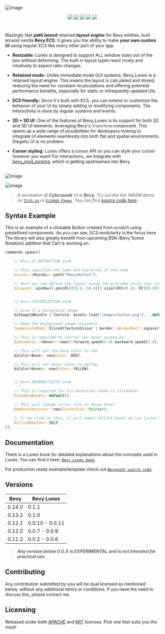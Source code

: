 ![image](https://github.com/bytestring-net/bevy_lunex/blob/main/promo/bevy_lunex.png?raw=true)

<div align="center">
  <a href="https://crates.io/crates/bevy_lunex"><img src="https://img.shields.io/crates/v/bevy_lunex?label=version&color=d69039"></a>
  <a href="https://crates.io/crates/bevy"><img src="https://img.shields.io/badge/v0.13.2-white.svg?label=bevy&color=bb86a5"></a>
  <a href="./LICENSE-MIT"><img src="https://img.shields.io/badge/License-Apache/MIT-white.svg?label=license&color=9fcec4"></a>
  <a href="https://deps.rs/crate/bevy_lunex"><img src="https://img.shields.io/badge/check-white.svg?label=deps&color=a0f6b9"></a>
  <a href="https://docs.rs/bevy_lunex"><img src="https://img.shields.io/docsrs/bevy_lunex/latest?color=8df7cb"></a>
</div>

#

Blazingly fast ***path based*** retained ***layout engine*** for Bevy entities, built around vanilla **Bevy ECS**. It gives you the ability to make ***your own custom UI*** using regular ECS like every other part of your app.

* **Resizable:** Lunex is designed to support ALL window sizes out of the box without deforming. The built in layout types react nicely and intuitively to aspect ratio changes.

* **Retained mode:** Unlike immediate mode GUI systems, Bevy_Lunex is a retained layout engine. This means the layout is calculated and stored, reducing the need for constant recalculations and offering potential performance benefits, especially for static or infrequently updated UIs.

* **ECS friendly:** Since it's built with ECS, you can extend or customize the behavior of your UI by simply adding or modifying components. The interactivity is done by regular systems and events.

* **2D + 3D UI:** One of the features of Bevy_Lunex is its support for both 2D and 3D UI elements, leveraging Bevy's `Transform` component. This opens up a wide range of possibilities for developers looking to integrate UI elements seamlessly into both flat and spatial environments. Diegetic UI is no problem.

* **Cursor styling:** Lunex offers a cursor API so you can style your cursor however you want! For interactions, we intagrate with [bevy_mod_picking](https://github.com/aevyrie/bevy_mod_picking), which is getting upstreamed into Bevy.

##

![image](https://github.com/bytestring-net/bevy_lunex/blob/main/promo/bevypunk_1.png?raw=true)

![image](https://github.com/bytestring-net/bevy_lunex/blob/main/promo/bevypunk_2.png?raw=true)

> *A recreation of ***Cyberpunk*** UI in ***Bevy***. Try out the live WASM demo on [`Itch.io`](https://idedary.itch.io/bevypunk) or [`GitHub Pages`](https://idedary.github.io/Bevypunk/). You can find [source code here](https://github.com/IDEDARY/Bevypunk).*

## Syntax Example

This is an example of a clickable Button created from scratch using predefined components.
As you can see, ECS modularity is the focus here. The library will also greatly benefit from upcoming
BSN (Bevy Scene Notation) addition that Cart is working on.

```rust
commands.spawn((

	// #=== UI DEFINITION ===#

	// This specifies the name and hierarchy of the node
	UiLink::<MainUi>::path("Menu/Button"),

	// Here you can define the layout using the provided units (per state like Base, Hover, Selected, etc.)
	UiLayout::window().pos(Rl((50.0, 50.0))).size((Rh(45.0), Rl(60.0))).pack::<Base>(),


	// #=== CUSTOMIZATION ===#

	// Give it a background image
	UiImage2dBundle { texture: assets.load("images/button.png"), ..default() },

	// Make the background image resizable
	ImageScaleMode::Sliced(TextureSlicer { border: BorderRect::square(32.0), ..default() }),

	// This is required to control our hover animation
	UiAnimator::<Hover>::new().forward_speed(5.0).backward_speed(1.0),

	// This will set the base color to red
	UiColor<Base>::new(Color::RED),

	// This will set hover color to yellow
	UiColor<Hover>::new(Color::YELLOW),


	// #=== INTERACTIVITY ===#

	// This is required for hit detection (make it clickable)
	PickableBundle::default(),

	// This will change cursor icon on mouse hover
	OnHoverSetCursor::new(CursorIcon::Pointer),

	// If we click on this, it will emmit UiClick event we can listen to
	UiClickEmitter::SELF,
));
```

## Documentation

There is a Lunex book for detailed explanations about the concepts used in Lunex. You can find it here: [`Bevy Lunex book`](https://bytestring-net.github.io/bevy_lunex/).

For production ready example/template check out [`Bevypunk source code`](https://github.com/IDEDARY/Bevypunk).

## Versions

|  Bevy  |    Bevy Lunex   |
|--------|-----------------|
| 0.14.0 |      0.1.1      |
| 0.13.2 |      0.1.0      |
| 0.12.1 | 0.0.10 - 0.0.11 |
| 0.12.0 | 0.0.7 - 0.0.9   |
| 0.11.2 | 0.0.1 - 0.0.6   |

> ***Any version below 0.0.X is EXPERIMENTAL and is not intended for practical use***

## Contributing

Any contribution submitted by you will be dual licensed as mentioned below, without any additional terms or conditions. If you have the need to discuss this, please contact me.

## Licensing

Released under both [APACHE](./LICENSE-APACHE) and [MIT](./LICENSE-MIT) licenses. Pick one that suits you the most!
